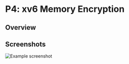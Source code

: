 # P4: xv6 Memory Encryption

## Overview



## Screenshots
![Example screenshot](./p3)
<!-- If you have screenshots you'd like to share, include them here. -->
